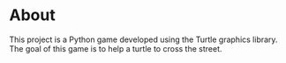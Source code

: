 # About
This project is a Python game developed using the Turtle graphics library. The goal of this game is to help a turtle to cross the street.
